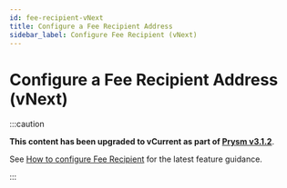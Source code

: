 ```yaml
---
id: fee-recipient-vNext
title: Configure a Fee Recipient Address 
sidebar_label: Configure Fee Recipient (vNext)
---
```


# Configure a Fee Recipient Address (vNext)

:::caution

**This content has been upgraded to vCurrent as part of [Prysm v3.1.2](https://github.com/prysmaticlabs/prysm/releases)**.

See [How to configure Fee Recipient](./fee-recipient.md) for the latest feature guidance.

:::

